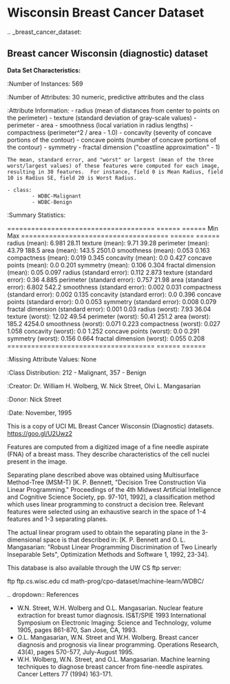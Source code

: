 # Wisconsin Breast Cancer Dataset

.. _breast_cancer_dataset:

Breast cancer Wisconsin (diagnostic) dataset
--------------------------------------------

**Data Set Characteristics:**

:Number of Instances: 569

:Number of Attributes: 30 numeric, predictive attributes and the class

:Attribute Information:
    - radius (mean of distances from center to points on the perimeter)
    - texture (standard deviation of gray-scale values)
    - perimeter
    - area
    - smoothness (local variation in radius lengths)
    - compactness (perimeter^2 / area - 1.0)
    - concavity (severity of concave portions of the contour)
    - concave points (number of concave portions of the contour)
    - symmetry
    - fractal dimension ("coastline approximation" - 1)

    The mean, standard error, and "worst" or largest (mean of the three
    worst/largest values) of these features were computed for each image,
    resulting in 30 features.  For instance, field 0 is Mean Radius, field
    10 is Radius SE, field 20 is Worst Radius.

    - class:
            - WDBC-Malignant
            - WDBC-Benign

:Summary Statistics:

===================================== ====== ======
                                        Min    Max
===================================== ====== ======
radius (mean):                        6.981  28.11
texture (mean):                       9.71   39.28
perimeter (mean):                     43.79  188.5
area (mean):                          143.5  2501.0
smoothness (mean):                    0.053  0.163
compactness (mean):                   0.019  0.345
concavity (mean):                     0.0    0.427
concave points (mean):                0.0    0.201
symmetry (mean):                      0.106  0.304
fractal dimension (mean):             0.05   0.097
radius (standard error):              0.112  2.873
texture (standard error):             0.36   4.885
perimeter (standard error):           0.757  21.98
area (standard error):                6.802  542.2
smoothness (standard error):          0.002  0.031
compactness (standard error):         0.002  0.135
concavity (standard error):           0.0    0.396
concave points (standard error):      0.0    0.053
symmetry (standard error):            0.008  0.079
fractal dimension (standard error):   0.001  0.03
radius (worst):                       7.93   36.04
texture (worst):                      12.02  49.54
perimeter (worst):                    50.41  251.2
area (worst):                         185.2  4254.0
smoothness (worst):                   0.071  0.223
compactness (worst):                  0.027  1.058
concavity (worst):                    0.0    1.252
concave points (worst):               0.0    0.291
symmetry (worst):                     0.156  0.664
fractal dimension (worst):            0.055  0.208
===================================== ====== ======

:Missing Attribute Values: None

:Class Distribution: 212 - Malignant, 357 - Benign

:Creator:  Dr. William H. Wolberg, W. Nick Street, Olvi L. Mangasarian

:Donor: Nick Street

:Date: November, 1995

This is a copy of UCI ML Breast Cancer Wisconsin (Diagnostic) datasets.
https://goo.gl/U2Uwz2

Features are computed from a digitized image of a fine needle
aspirate (FNA) of a breast mass.  They describe
characteristics of the cell nuclei present in the image.

Separating plane described above was obtained using
Multisurface Method-Tree (MSM-T) [K. P. Bennett, "Decision Tree
Construction Via Linear Programming." Proceedings of the 4th
Midwest Artificial Intelligence and Cognitive Science Society,
pp. 97-101, 1992], a classification method which uses linear
programming to construct a decision tree.  Relevant features
were selected using an exhaustive search in the space of 1-4
features and 1-3 separating planes.

The actual linear program used to obtain the separating plane
in the 3-dimensional space is that described in:
[K. P. Bennett and O. L. Mangasarian: "Robust Linear
Programming Discrimination of Two Linearly Inseparable Sets",
Optimization Methods and Software 1, 1992, 23-34].

This database is also available through the UW CS ftp server:

ftp ftp.cs.wisc.edu
cd math-prog/cpo-dataset/machine-learn/WDBC/

.. dropdown:: References

  - W.N. Street, W.H. Wolberg and O.L. Mangasarian. Nuclear feature extraction
    for breast tumor diagnosis. IS&T/SPIE 1993 International Symposium on
    Electronic Imaging: Science and Technology, volume 1905, pages 861-870,
    San Jose, CA, 1993.
  - O.L. Mangasarian, W.N. Street and W.H. Wolberg. Breast cancer diagnosis and
    prognosis via linear programming. Operations Research, 43(4), pages 570-577,
    July-August 1995.
  - W.H. Wolberg, W.N. Street, and O.L. Mangasarian. Machine learning techniques
    to diagnose breast cancer from fine-needle aspirates. Cancer Letters 77 (1994)
    163-171.
